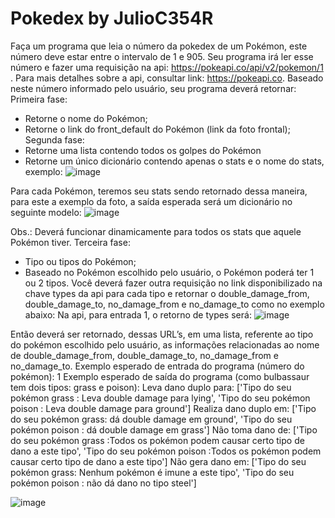 # Pokedex by JulioC354R
Faça um programa que leia o número da pokedex de um Pokémon, este
número deve estar entre o intervalo de 1 e 905. Seu programa irá ler esse número e fazer uma
requisição na api: https://pokeapi.co/api/v2/pokemon/1 . Para mais detalhes sobre a api, consultar
link: https://pokeapi.co. Baseado neste número informado pelo usuário, seu programa deverá
retornar:
Primeira fase:
- Retorne o nome do Pokémon;
- Retorne o link do front_default do Pokémon (link da foto frontal);
Segunda fase:
- Retorne uma lista contendo todos os golpes do Pokémon
- Retorne um único dicionário contendo apenas o stats e o nome do stats, exemplo:
![image](https://github.com/JulioC354R/Pokedex/assets/92527708/505ab5b1-9628-4047-83ae-95d2670f5f39)

Para cada Pokémon, teremos seu stats sendo retornado dessa maneira, para este a
exemplo da foto, a saída esperada será um dicionário no seguinte modelo:
![image](https://github.com/JulioC354R/Pokedex/assets/92527708/59917b48-6033-4811-9695-e98b37013a31)

Obs.: Deverá funcionar dinamicamente para todos os stats que aquele Pokémon tiver.
Terceira fase:
- Tipo ou tipos do Pokémon;
- Baseado no Pokémon escolhido pelo usuário, o Pokémon poderá ter 1 ou 2 tipos. Você deverá
fazer outra requisição no link disponibilizado na chave types da api para cada tipo e retornar o
double_damage_from, double_damage_to, no_damage_from e no_damage_to como no
exemplo abaixo:
Na api, para entrada 1, o retorno de types será:
![image](https://github.com/JulioC354R/Pokedex/assets/92527708/6dd68858-7540-483b-ad5e-d2486aacf27f)


Então deverá ser retornado, dessas URL’s, em uma lista, referente ao tipo do pokémon
escolhido pelo usuário, as informações relacionadas ao nome de double_damage_from,
double_damage_to, no_damage_from e no_damage_to.
Exemplo esperado de entrada do programa (número do pokémon): 1
Exemplo esperado de saída do programa (como bulbassaur tem dois tipos: grass e
poison):
Leva dano duplo para: [&#39;Tipo do seu pokémon grass : Leva double damage para lying&#39;,
&#39;Tipo do seu pokémon poison : Leva double damage para ground&#39;]
Realiza dano duplo em: [&#39;Tipo do seu pokémon grass: dá double damage em ground&#39;,
&#39;Tipo do seu pokémon poison : dá double damage em grass&#39;]
Não toma dano de: [&#39;Tipo do seu pokémon grass :Todos os pokémon podem causar certo tipo
de dano a este tipo&#39;, &#39;Tipo do seu pokémon poison :Todos os pokémon podem causar
certo tipo de dano a este tipo&#39;]
Não gera dano em: [&#39;Tipo do seu pokémon grass: Nenhum pokémon é imune a este tipo&#39;,
&#39;Tipo do seu pokémon poison : não dá dano no tipo steel&#39;]



![image](https://github.com/JulioC354R/Pokedex/assets/92527708/f03cc812-e5c7-4fb2-9438-fa02d524c8ce)
